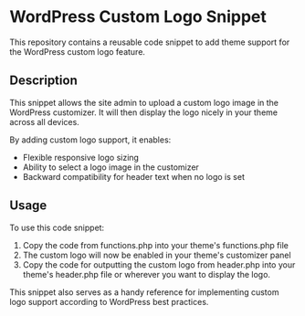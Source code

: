 # WordPress Custom Logo Snippet
This repository contains a reusable code snippet to add theme support for the WordPress custom logo feature.
## Description
This snippet allows the site admin to upload a custom logo image in the WordPress customizer. It will then display the logo nicely in your theme across all devices.

By adding custom logo support, it enables:

- Flexible responsive logo sizing
- Ability to select a logo image in the customizer
- Backward compatibility for header text when no logo is set
## Usage
To use this code snippet:

1. Copy the code from functions.php into your theme's functions.php file  
2. The custom logo will now be enabled in your theme's customizer panel
3. Copy the code for outputting the custom logo from header.php into your theme's header.php file or wherever you want to display the logo.

This snippet also serves as a handy reference for implementing custom logo support according to WordPress best practices.